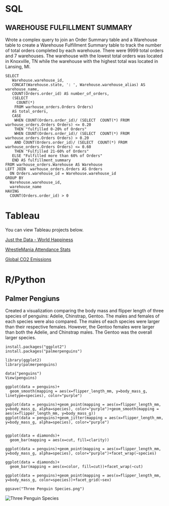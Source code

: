 # SQL
## WAREHOUSE FULFILLMENT SUMMARY

Wrote a complex query to join an Order Summary table and a Warehouse table to create a Warehouse Fulfillment Summary table to track the number of total orders completed by each warehouse. There were 9999 total orders and 7 warehouses. The warehouse with the lowest total orders was located in Knoxville, TN while the warehouse with the highest total was located in Lansing, MI. 

```
SELECT 
   Warehouse.warehouse_id,
   CONCAT(Warehouse.state, ': ', Warehouse.warehouse_alias) AS warehouse_name,
   COUNT(Orders.order_id) AS number_of_orders,
   (SELECT 
     COUNT(*)
    FROM warhouse_orders.Orders Orders)
   AS total_orders,
   CASE 
    WHEN COUNT(Orders.order_id)/ (SELECT  COUNT(*) FROM warhouse_orders.Orders Orders) <= 0.20
    THEN "fulfilled 0-20% of Orders"
    WHEN COUNT(Orders.order_id)/ (SELECT  COUNT(*) FROM warhouse_orders.Orders Orders) > 0.20
    AND COUNT(Orders.order_id)/ (SELECT  COUNT(*) FROM warhouse_orders.Orders Orders) <= 0.60
    THEN "Fulfilled 21-60% of Orders"
   ELSE "Fulfilled more than 60% of Orders"
   END AS fulfillment_summary
FROM warhouse_orders.Warehouse AS Warehouse
LEFT JOIN  warhouse_orders.Orders AS Orders
  ON Orders.warehouse_id = Warehouse.warehouse_id
GROUP BY 
  Warehouse.warehouse_id,
  warehouse_name
HAVING
  COUNT(Orders.order_id) > 0
```  
# Tableau

You can view Tableau projects below.

[Just the Data - World Happiness](https://public.tableau.com/views/JusttheData-WorldHappiness_16454917106770/Dashboard1?:language=en-US&:display_count=n&:origin=viz_share_link)

[WrestleMania Attendance Stats](https://public.tableau.com/views/WrestleManiaAttendanceStats/Sheet1?:language=en-US&:display_count=n&:origin=viz_share_link)

[Global CO2 Emissions](https://public.tableau.com/views/GlobalCO2Emissions_16454879666530/Sheet1?:language=en-US&:display_count=n&:origin=viz_share_link)

# R/Python
## Palmer Pengiuns

Created a visualization comparing the body mass and flipper length of three species of penguins: Adelie, Chinstrap, Gentoo. The males and females of each species were also compared. The males of each species were larger than their respective females. However, the Gentoo females were larger than both the Adelie, and Chinstrap males. The Gentoo was the overall larger species. 

```
install.packages("ggplot2")
install.packages("palmerpenguins")

library(ggplot2)
library(palmerpenguins)

data("penguins")
View(penguins)

ggplot(data = penguins)+
  geom_smooth(mapping = aes(x=flipper_length_mm, y=body_mass_g, linetype=species), color="purple")

ggplot(data = penguins)+geom_point(mapping = aes(x=flipper_length_mm, y=body_mass_g, alpha=species), color="purple")+geom_smooth(mapping = aes(x=flipper_length_mm, y=body_mass_g))
ggplot(data = penguins)+geom_jitter(mapping = aes(x=flipper_length_mm, y=body_mass_g, alpha=species), color="purple")


ggplot(data = diamonds)+
  geom_bar(mapping = aes(x=cut, fill=clarity))

ggplot(data = penguins)+geom_point(mapping = aes(x=flipper_length_mm, y=body_mass_g, alpha=species), color="purple")+facet_wrap(~species)

ggplot(data = diamonds)+
  geom_bar(mapping = aes(x=color, fill=cut))+facet_wrap(~cut)

ggplot(data = penguins)+geom_point(mapping = aes(x=flipper_length_mm, y=body_mass_g, color=species))+facet_grid(~sex)

ggsave("Three Penguin Species.png")
```
![Three Penguin Species](https://user-images.githubusercontent.com/11672093/164946552-69bbdb2f-f767-4998-94c4-9b513515b694.png)
